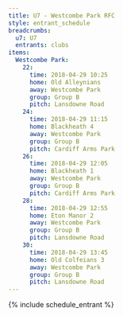 ```yaml
---
title: U7 - Westcombe Park RFC
style: entrant_schedule
breadcrumbs:
  u7: U7
  entrants: clubs
items:
  Westcombe Park:
    22:
      time: 2018-04-29 10:25
      home: Old Alleynians
      away: Westcombe Park
      group: Group B
      pitch: Lansdowne Road
    24:
      time: 2018-04-29 11:15
      home: Blackheath 4
      away: Westcombe Park
      group: Group B
      pitch: Cardiff Arms Park
    26:
      time: 2018-04-29 12:05
      home: Blackheath 1
      away: Westcombe Park
      group: Group B
      pitch: Cardiff Arms Park
    28:
      time: 2018-04-29 12:55
      home: Eton Manor 2
      away: Westcombe Park
      group: Group B
      pitch: Lansdowne Road
    30:
      time: 2018-04-29 13:45
      home: Old Colfeians 3
      away: Westcombe Park
      group: Group B
      pitch: Lansdowne Road
---
```


{% include schedule_entrant %}
